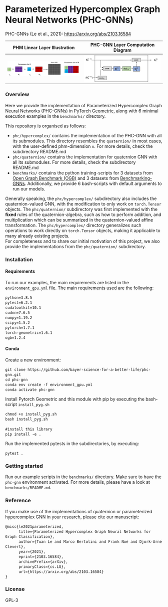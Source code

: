 # Parameterized Hypercomplex Graph Neural Networks (PHC-GNNs)

PHC-GNNs (Le et al., 2021): https://arxiv.org/abs/2103.16584

PHM Linear Layer Illustration | PHC-GNN Layer Computation Diagram
---  | ---
![](figures/phm_illustration.png "Illustration of the PHM-Linear Layer") | ![](figures/phc_gnn_layer.png "Illustration of the PHC-GNN Layer")


### Overview
Here we provide the implementation of Parameterized Hypercomplex Graph Neural Networks (PHC-GNNs) in [PyTorch Geometric](https://github.com/rusty1s/pytorch_geometric),
along with 6 minimal execution examples in the `benchmarks/` directory.
  
  
This repository is organised as follows:
* `phc/hypercomplex/` contains the implementation of the PHC-GNN with all its submodules. This directory resembles the
`quaternion/` in most cases, with the user-defined phm-dimension `n`. For more details, check the subdirectory README.md
* `phc/quaternion/` contains the implementation for quaternion GNN with all its submodules.  For more details, check the subdirectory README.md
* `benchmarks/` contains the python training-scripts for 3 datasets from [Open Graph Benchmark (OGB)](https://github.com/snap-stanford/ogb) and 3 datasets from 
[Benchmarking-GNNs](https://github.com/graphdeeplearning/benchmarking-gnns). Additionally, we provide 6 bash-scripts
with default arguments to run our models.  

Generally speaking, the `phc/hypercomplex/` subdirectory also includes the quaternion-valued GNN, with the modification to only work on `torch.Tensor` objects.
The `phc/quaternion/` subdirectory was first implemented with the **fixed** rules of the quaternion-algebra, such as how to perform addition, and multiplication which can be summarized in the quaternion-valued affine transformation.
The `phc/hypercomplex/` directory generalizes such operations to work directly on `torch.Tensor` objects, making it applicable to many already existing projects.  
For completeness and to share our initial motivation of this project, we also provide the implementations from the `phc/quaternion/` subdirectory.

### Installation
#### Requirements
To run our examples, the main requirements are listed in the `environment_gpu.yml` file. The main requirements used are the following:
```
python=3.8.5
pytest=6.2.1
cudatoolkit=10.1
cudnn=7.6.5
numpy=1.19.2
scipy=1.5.2
pytorch=1.7.1
torch-geometric=1.6.1
ogb=1.2.4
```

#### Conda
Create a new environment:
```
git clone https://github.com/bayer-science-for-a-better-life/phc-gnn.git
cd phc-gnn
conda env create -f environment_gpu.yml
conda activate phc-gnn
```
Install Pytorch Geometric and this module with pip by executing the bash-script `install_pyg.sh`
```
chmod +x install_pyg.sh
bash install_pyg.sh

#install this library
pip install -e .
```

Run the implemented pytests in the subdirectories, by executing:
```
pytest .
```

### Getting started
Run our example scripts in the `benchmarks/` directory. Make sure to have the `phc-gnn` environment activated.
For more details, please have a look at `benchmarks/README.md`.

### Reference
If you make use of the implementations of quaternion or parameterized hypercomplex GNN in your research, please cite our manuscript:
```
@misc{le2021parameterized,
      title={Parameterized Hypercomplex Graph Neural Networks for Graph Classification}, 
      author={Tuan Le and Marco Bertolini and Frank Noé and Djork-Arné Clevert},
      year={2021},
      eprint={2103.16584},
      archivePrefix={arXiv},
      primaryClass={cs.LG},
      url={https://arxiv.org/abs/2103.16584}
}
```

### License
GPL-3
